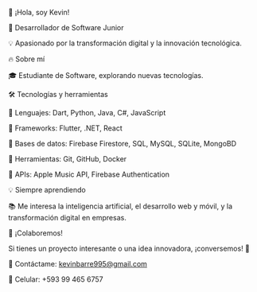 👋 ¡Hola, soy Kevin!

  🚀 Desarrollador de Software Junior
  
  💡 Apasionado por la transformación digital y la innovación tecnológica. 

🔥 Sobre mí

  🎓 Estudiante de Software, explorando nuevas tecnologías.


🛠️ Tecnologías y herramientas

  🔹 Lenguajes: Dart, Python, Java, C#, JavaScript
    
  🔹 Frameworks: Flutter, .NET, React 
    
  🔹 Bases de datos: Firebase Firestore, SQL, MySQL, SQLite, MongoBD
    
  🔹 Herramientas: Git, GitHub, Docker
    
  🔹 APIs: Apple Music API, Firebase Authentication

💡 Siempre aprendiendo

📚 Me interesa la inteligencia artificial, el desarrollo web y móvil, y la transformación digital en empresas.

🤝 ¡Colaboremos!

Si tienes un proyecto interesante o una idea innovadora, ¡conversemos! 🚀

📩 Contáctame: kevinbarre995@gmail.com 

📲 Celular: +593 99 465 6757
